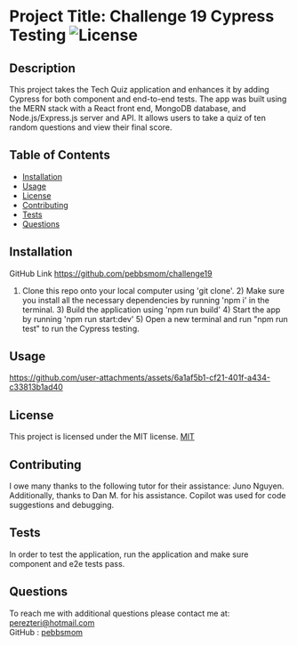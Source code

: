 # Project Title: Challenge 19 Cypress Testing ![License](https://img.shields.io/badge/License-MIT-yellow.svg)
## Description 
This project takes the Tech Quiz application and enhances it by adding Cypress for both component and end-to-end tests. The app was built using the MERN stack with a React front end, MongoDB database, and Node.js/Express.js server and API. It allows users to take a quiz of ten random questions and view their final score. 
## Table of Contents
* [Installation](#installation)
* [Usage](#usage)
* [License](#license)
* [Contributing](#contributing)
* [Tests](#tests)
* [Questions](#questions)
## Installation
GitHub Link https://github.com/pebbsmom/challenge19
 

1) Clone this repo onto your local computer using 'git clone'. 2) Make sure you install all the necessary dependencies by running 'npm i' in the terminal. 3) Build the application using 'npm run build'  4) Start the app by running 'npm run start:dev' 5) Open a new terminal and run "npm run test" to run the Cypress testing.
## Usage
 
 

 



https://github.com/user-attachments/assets/6a1af5b1-cf21-401f-a434-c33813b1ad40



 



 
 
 
## License
This project is licensed under the MIT license. [MIT](https://opensource.org/licenses/MIT)
## Contributing
I owe many thanks to the following tutor for their assistance: Juno Nguyen.   Additionally, thanks to Dan M. for his assistance. Copilot was used for code suggestions and debugging.
## Tests
In order to test the application, run the application and make sure component and e2e tests pass.
## Questions
To reach me with additional questions please contact me at:
perezteri@hotmail.com  
GitHub : [pebbsmom](https://github.com/pebbsmom)
